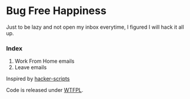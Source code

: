# Bug Free Happiness
Just to be lazy and not open my inbox everytime, I figured I will hack it all up.

### Index 
1. Work From Home emails
2. Leave emails

Inspired by [hacker-scripts](https://github.com/NARKOZ/hacker-scripts)

Code is released under [WTFPL](http://www.wtfpl.net/).
